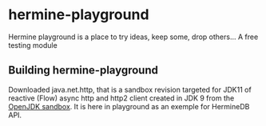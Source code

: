 # hermine-playground
Hermine playground is a place to try ideas, keep some, drop others... A free testing module

## Building hermine-playground

Downloaded java.net.http, that is a sandbox revision targeted for JDK11 of reactive (Flow) async http and http2 client created in JDK 9 from the 
[OpenJDK sandbox](http://hg.openjdk.java.net/jdk/sandbox/file/d219df0c7d24/src/java.net.http/share/classes). 
It is here in playground as an exemple for HermineDB API.
